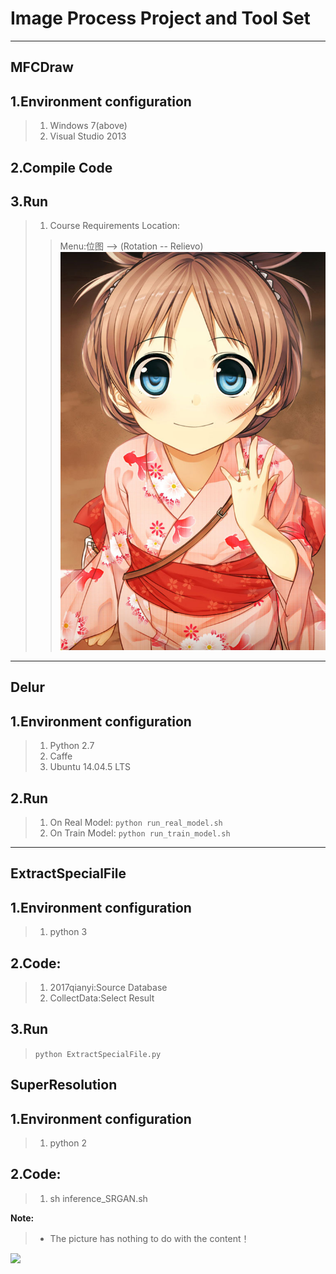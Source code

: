# Image Process Project and Tool Set
---
## MFCDraw
## 1.Environment configuration
> 1. Windows 7(above)
> 2. Visual Studio 2013

## 2.Compile Code

## 3.Run
> 1. Course Requirements Location:
> > Menu:位图 --> (Rotation -- Relievo)
![](https://raw.githubusercontent.com/BasicCoder/DigitImageProcess/master/1-1403012036251U.jpg)

---
## Delur
## 1.Environment configuration
> 1. Python 2.7
> 2. Caffe
> 3. Ubuntu 14.04.5 LTS

## 2.Run
> 1. On Real Model: 
> `python run_real_model.sh`
> 2. On Train Model: 
> `python run_train_model.sh`

---
## ExtractSpecialFile
## 1.Environment configuration
> 1. python 3

## 2.Code:
> 1. 2017qianyi:Source Database
> 2. CollectData:Select Result

## 3.Run
> `python ExtractSpecialFile.py`

## SuperResolution
## 1.Environment configuration
> 1. python 2

## 2.Code:
> 1. sh inference_SRGAN.sh

**Note:**
   > - The picture has nothing to do with the content！

![](https://raw.githubusercontent.com/BasicCoder/DigitImageProcess/master/698363.png)
